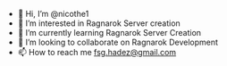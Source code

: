 - 👋 Hi, I’m @nicothe1
- 👀 I’m interested in Ragnarok Server creation
- 🌱 I’m currently learning Ragnarok Server Creation
- 💞️ I’m looking to collaborate on Ragnarok Development
- 📫 How to reach me fsg.hadez@gmail.com

<!---
nicothe1/nicothe1 is a ✨ special ✨ repository because its `README.md` (this file) appears on your GitHub profile.
You can click the Preview link to take a look at your changes.
--->
